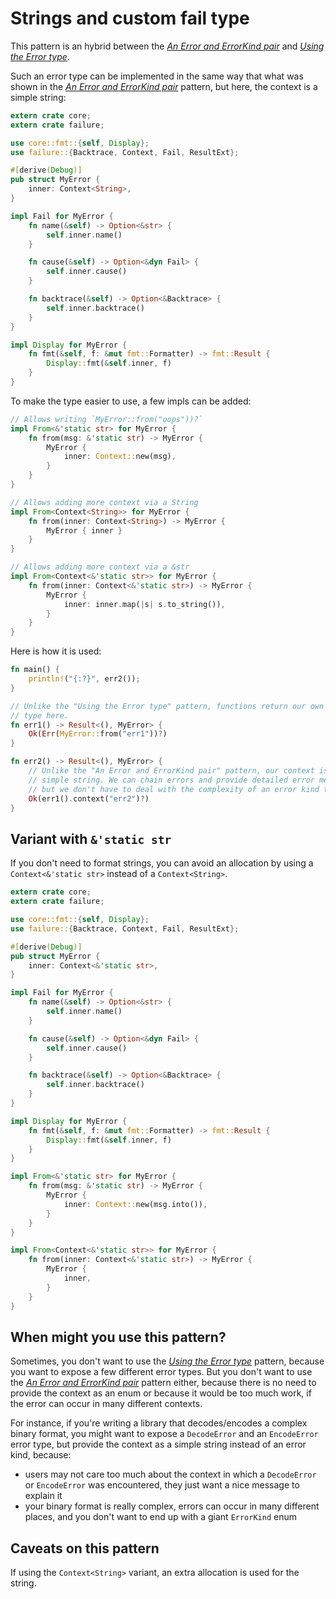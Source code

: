 # Strings and custom fail type

This pattern is an hybrid between the [_An Error and ErrorKind pair_](./error-errorkind.md) and
[_Using the Error type_](./use-error.md).

Such an error type can be implemented in the same way that what was shown in
the [_An Error and ErrorKind pair_](./error-errorkind.md) pattern, but here, the context is a
simple string:

```rust
extern crate core;
extern crate failure;

use core::fmt::{self, Display};
use failure::{Backtrace, Context, Fail, ResultExt};

#[derive(Debug)]
pub struct MyError {
    inner: Context<String>,
}

impl Fail for MyError {
    fn name(&self) -> Option<&str> {
        self.inner.name()
    }

    fn cause(&self) -> Option<&dyn Fail> {
        self.inner.cause()
    }

    fn backtrace(&self) -> Option<&Backtrace> {
        self.inner.backtrace()
    }
}

impl Display for MyError {
    fn fmt(&self, f: &mut fmt::Formatter) -> fmt::Result {
        Display::fmt(&self.inner, f)
    }
}
```

To make the type easier to use, a few impls can be added:

```rust
// Allows writing `MyError::from("oops"))?`
impl From<&'static str> for MyError {
    fn from(msg: &'static str) -> MyError {
        MyError {
            inner: Context::new(msg),
        }
    }
}

// Allows adding more context via a String
impl From<Context<String>> for MyError {
    fn from(inner: Context<String>) -> MyError {
        MyError { inner }
    }
}

// Allows adding more context via a &str
impl From<Context<&'static str>> for MyError {
    fn from(inner: Context<&'static str>) -> MyError {
        MyError {
            inner: inner.map(|s| s.to_string()),
        }
    }
}
```

Here is how it is used:

```rust
fn main() {
    println!("{:?}", err2());
}

// Unlike the "Using the Error type" pattern, functions return our own error
// type here.
fn err1() -> Result<(), MyError> {
    Ok(Err(MyError::from("err1"))?)
}

fn err2() -> Result<(), MyError> {
    // Unlike the "An Error and ErrorKind pair" pattern, our context is a
    // simple string. We can chain errors and provide detailed error messages,
    // but we don't have to deal with the complexity of an error kind type
    Ok(err1().context("err2")?)
}
```

## Variant with `&'static str`

If you don't need to format strings, you can avoid an
allocation by using a `Context<&'static str>` instead of a
`Context<String>`.

```rust
extern crate core;
extern crate failure;

use core::fmt::{self, Display};
use failure::{Backtrace, Context, Fail, ResultExt};

#[derive(Debug)]
pub struct MyError {
    inner: Context<&'static str>,
}

impl Fail for MyError {
    fn name(&self) -> Option<&str> {
        self.inner.name()
    }

    fn cause(&self) -> Option<&dyn Fail> {
        self.inner.cause()
    }

    fn backtrace(&self) -> Option<&Backtrace> {
        self.inner.backtrace()
    }
}

impl Display for MyError {
    fn fmt(&self, f: &mut fmt::Formatter) -> fmt::Result {
        Display::fmt(&self.inner, f)
    }
}

impl From<&'static str> for MyError {
    fn from(msg: &'static str) -> MyError {
        MyError {
            inner: Context::new(msg.into()),
        }
    }
}

impl From<Context<&'static str>> for MyError {
    fn from(inner: Context<&'static str>) -> MyError {
        MyError {
            inner,
        }
    }
}
```

## When might you use this pattern?

Sometimes, you don't want to use the [_Using the Error type_](./use-error.md)
pattern, because you want to expose a few different error types. But you don't
want to use the [_An Error and ErrorKind pair_](./error-errorkind.md) pattern
either, because there is no need to provide the context as an enum or because
it would be too much work, if the error can occur in many different contexts.

For instance, if you're writing a library that decodes/encodes a complex binary
format, you might want to expose a `DecodeError` and an `EncodeError` error
type, but provide the context as a simple string instead of an error kind, because:

- users may not care too much about the context in which a `DecodeError` or
  `EncodeError` was encountered, they just want a nice message to explain it
- your binary format is really complex, errors can occur in many different
  places, and you don't want to end up with a giant `ErrorKind` enum


## Caveats on this pattern

If using the `Context<String>` variant, an extra allocation is used for the string.
